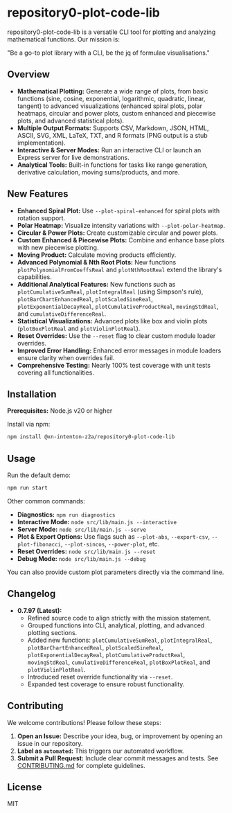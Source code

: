 # repository0-plot-code-lib

repository0-plot-code-lib is a versatile CLI tool for plotting and analyzing mathematical functions. Our mission is:

"Be a go-to plot library with a CLI, be the jq of formulae visualisations."

## Overview

- **Mathematical Plotting:** Generate a wide range of plots, from basic functions (sine, cosine, exponential, logarithmic, quadratic, linear, tangent) to advanced visualizations (enhanced spiral plots, polar heatmaps, circular and power plots, custom enhanced and piecewise plots, and advanced statistical plots).
- **Multiple Output Formats:** Supports CSV, Markdown, JSON, HTML, ASCII, SVG, XML, LaTeX, TXT, and R formats (PNG output is a stub implementation).
- **Interactive & Server Modes:** Run an interactive CLI or launch an Express server for live demonstrations.
- **Analytical Tools:** Built-in functions for tasks like range generation, derivative calculation, moving sums/products, and more.

## New Features

- **Enhanced Spiral Plot:** Use `--plot-spiral-enhanced` for spiral plots with rotation support.
- **Polar Heatmap:** Visualize intensity variations with `--plot-polar-heatmap`.
- **Circular & Power Plots:** Create customizable circular and power plots.
- **Custom Enhanced & Piecewise Plots:** Combine and enhance base plots with new piecewise plotting.
- **Moving Product:** Calculate moving products efficiently.
- **Advanced Polynomial & Nth Root Plots:** New functions `plotPolynomialFromCoeffsReal` and `plotNthRootReal` extend the library's capabilities.
- **Additional Analytical Features:** New functions such as `plotCumulativeSumReal`, `plotIntegralReal` (using Simpson's rule), `plotBarChartEnhancedReal`, `plotScaledSineReal`, `plotExponentialDecayReal`, `plotCumulativeProductReal`, `movingStdReal`, and `cumulativeDifferenceReal`.
- **Statistical Visualizations:** Advanced plots like box and violin plots (`plotBoxPlotReal` and `plotViolinPlotReal`).
- **Reset Overrides:** Use the `--reset` flag to clear custom module loader overrides.
- **Improved Error Handling:** Enhanced error messages in module loaders ensure clarity when overrides fail.
- **Comprehensive Testing:** Nearly 100% test coverage with unit tests covering all functionalities.

## Installation

**Prerequisites:** Node.js v20 or higher

Install via npm:

```bash
npm install @xn-intenton-z2a/repository0-plot-code-lib
```

## Usage

Run the default demo:

```bash
npm run start
```

Other common commands:

- **Diagnostics:** `npm run diagnostics`
- **Interactive Mode:** `node src/lib/main.js --interactive`
- **Server Mode:** `node src/lib/main.js --serve`
- **Plot & Export Options:** Use flags such as `--plot-abs`, `--export-csv`, `--plot-fibonacci`, `--plot-sincos`, `--power-plot`, etc.
- **Reset Overrides:** `node src/lib/main.js --reset`
- **Debug Mode:** `node src/lib/main.js --debug`

You can also provide custom plot parameters directly via the command line.

## Changelog

- **0.7.97 (Latest):**
  - Refined source code to align strictly with the mission statement. 
  - Grouped functions into CLI, analytical, plotting, and advanced plotting sections.
  - Added new functions: `plotCumulativeSumReal`, `plotIntegralReal`, `plotBarChartEnhancedReal`, `plotScaledSineReal`, `plotExponentialDecayReal`, `plotCumulativeProductReal`, `movingStdReal`, `cumulativeDifferenceReal`, `plotBoxPlotReal`, and `plotViolinPlotReal`.
  - Introduced reset override functionality via `--reset`.
  - Expanded test coverage to ensure robust functionality.

## Contributing

We welcome contributions! Please follow these steps:

1. **Open an Issue:** Describe your idea, bug, or improvement by opening an issue in our repository.
2. **Label as `automated`:** This triggers our automated workflow.
3. **Submit a Pull Request:** Include clear commit messages and tests. See [CONTRIBUTING.md](./CONTRIBUTING.md) for complete guidelines.

## License

MIT